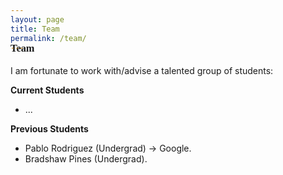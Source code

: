 ```yaml
---
layout: page
title: Team
permalink: /team/
---
```



<h3 style="font-family: 'Comic Sans MS'; margin-top: -30px;">Team</h3>

I am fortunate to work with/advise a talented group of students: 

**Current Students**
* ... 

**Previous Students**
* Pablo Rodriguez (Undergrad) &#8594; Google.
* Bradshaw Pines (Undergrad).
